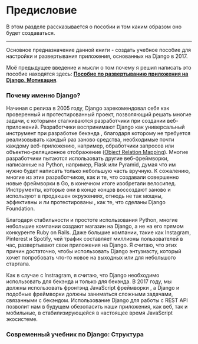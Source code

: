 # Предисловие

В этом разделе рассказывается о пособии и том каким образом оно будет создаваться.

---

Основное предназначение данной книги - создать учебное пособие для настройки и развертывания приложения, основанных на Django в 2017.

Моё предыдущее введение и мысли о том почему я решил написать это пособие находятся здесь: [**Пособие по развертыванию приложения на Django. Мотивация**](/chapter1.md).

### Почему именно Django?

Начиная с релиза в 2005 году, Django зарекомендовал себя как проверенный и протестированный проект, позволяющий решать многие задачи, с которыми сталкиваются разработчики при создании веб-приложений. Разработчики воспринимают Django как универсальный инструмент при разработке бекэнда , благодаря которому не требуется реализовывать каждый раз заново средства, необходимые почти каждому веб-приложению, например, обработчики запросов или объектно-реляционное отображение \([Object Relation Mapping](https://ru.wikipedia.org/wiki/ORM)\). Многие разработчики пытаются использовать другие веб-фреймворки, написанные на Python, например, Flask или Pyramid, думая что им нужно будет написать только небольшую часть вручную. К сожалению, многие из этих разработчиков, как и те, что создавали совершенно новые фреймворки в Go, в конечном итоге изобретали велосипед. Инструменты, которые они в конце концов воссоздают заново и используют в продакшен окружениях, отнюдь не так мощны, эффективны и ли протестированы , как те, что сделаны Django Foundation.

Благодаря стабильности и простоте использования Python, многие небольшие компании создают магазин на Django, а не на его прямом конкуренте Ruby on Rails. Даже большие компании, такие как Instagram, Pinterest и Spotify, чей трафик составляет миллионы пользователей в час, развертывают свои приложения на Django. Я считаю, что этих причин достаточно, чтобы использовать Django энтузиасту, который хочет попробовать что-то новое на выходных или для небольшого стартапа.

Как в случае с Instragram, я считаю, что Django необходимо использовать для бекэнда и только для бекэнда. В 2017 году,  мы должны использовать фронтэнд JavaScript фреймворки , а Django и подобные фреймворки должны заниматься сложными задачами, связанными с бекэндом. Использование Django для работы с REST API позволит нам в будущем обезопасить наши приложения, как веб, так и мобильные, в стабилизирующейся в настоящее время JavaScript экосистеме.

### Современный учебник по Django: Структура





